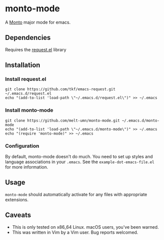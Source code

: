 # monto-mode

A [Monto](https://github.com/monto-editor) major mode for emacs.

## Dependencies

Requires the [request.el](https://github.com/skeeto/elisp-ffi) library

## Installation

### Install request.el

```
git clone https://github.com/tkf/emacs-request.git ~/.emacs.d/request.el
echo "(add-to-list 'load-path \"~/.emacs.d/request.el\")" >> ~/.emacs
```

### Install monto-mode

```
git clone https://github.com/melt-umn/monto-mode.git ~/.emacs.d/monto-mode
echo "(add-to-list 'load-path \"~/.emacs.d/monto-mode\")" >> ~/.emacs
echo "(require 'monto-mode)" >> ~/.emacs
```

### Configuration

By default, monto-mode doesn't do much.
You need to set up styles and language associations in your `.emacs`.
See the `example-dot-emacs-file.el` for more information.

## Usage

`monto-mode` should automatically activate for any files with appropriate extensions.

## Caveats

 - This is only tested on x86_64 Linux. macOS users, you've been warned.
 - This was written in Vim by a Vim user. Bug reports welcomed.
